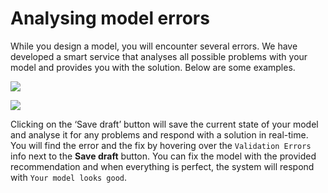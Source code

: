 # Analysing model errors

While you design a model, you will encounter several errors. We have developed a smart service that analyses all possible problems with your model and provides you with the solution. Below are some examples.

![](assets/images/errors/1.png)


![](assets/images/errors/2.png)


Clicking on the ‘Save draft’ button will save the current state of your model and analyse it for any problems and respond with a solution in real-time. You will find the error and the fix by hovering over the `Validation Errors` info next to the **Save draft** button. You can fix the model with the provided recommendation and when everything is perfect, the system will respond with `Your model looks good`.